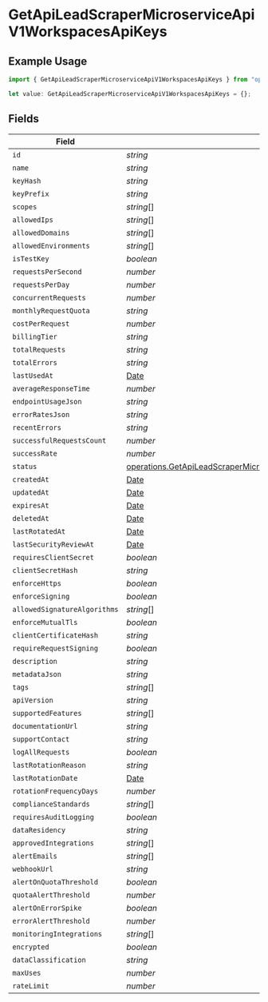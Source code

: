 # GetApiLeadScraperMicroserviceApiV1WorkspacesApiKeys

## Example Usage

```typescript
import { GetApiLeadScraperMicroserviceApiV1WorkspacesApiKeys } from "oppulence-backend-sdk/models/operations";

let value: GetApiLeadScraperMicroserviceApiV1WorkspacesApiKeys = {};
```

## Fields

| Field                                                                                                                                                                              | Type                                                                                                                                                                               | Required                                                                                                                                                                           | Description                                                                                                                                                                        |
| ---------------------------------------------------------------------------------------------------------------------------------------------------------------------------------- | ---------------------------------------------------------------------------------------------------------------------------------------------------------------------------------- | ---------------------------------------------------------------------------------------------------------------------------------------------------------------------------------- | ---------------------------------------------------------------------------------------------------------------------------------------------------------------------------------- |
| `id`                                                                                                                                                                               | *string*                                                                                                                                                                           | :heavy_minus_sign:                                                                                                                                                                 | N/A                                                                                                                                                                                |
| `name`                                                                                                                                                                             | *string*                                                                                                                                                                           | :heavy_minus_sign:                                                                                                                                                                 | N/A                                                                                                                                                                                |
| `keyHash`                                                                                                                                                                          | *string*                                                                                                                                                                           | :heavy_minus_sign:                                                                                                                                                                 | N/A                                                                                                                                                                                |
| `keyPrefix`                                                                                                                                                                        | *string*                                                                                                                                                                           | :heavy_minus_sign:                                                                                                                                                                 | N/A                                                                                                                                                                                |
| `scopes`                                                                                                                                                                           | *string*[]                                                                                                                                                                         | :heavy_minus_sign:                                                                                                                                                                 | N/A                                                                                                                                                                                |
| `allowedIps`                                                                                                                                                                       | *string*[]                                                                                                                                                                         | :heavy_minus_sign:                                                                                                                                                                 | N/A                                                                                                                                                                                |
| `allowedDomains`                                                                                                                                                                   | *string*[]                                                                                                                                                                         | :heavy_minus_sign:                                                                                                                                                                 | N/A                                                                                                                                                                                |
| `allowedEnvironments`                                                                                                                                                              | *string*[]                                                                                                                                                                         | :heavy_minus_sign:                                                                                                                                                                 | N/A                                                                                                                                                                                |
| `isTestKey`                                                                                                                                                                        | *boolean*                                                                                                                                                                          | :heavy_minus_sign:                                                                                                                                                                 | N/A                                                                                                                                                                                |
| `requestsPerSecond`                                                                                                                                                                | *number*                                                                                                                                                                           | :heavy_minus_sign:                                                                                                                                                                 | N/A                                                                                                                                                                                |
| `requestsPerDay`                                                                                                                                                                   | *number*                                                                                                                                                                           | :heavy_minus_sign:                                                                                                                                                                 | N/A                                                                                                                                                                                |
| `concurrentRequests`                                                                                                                                                               | *number*                                                                                                                                                                           | :heavy_minus_sign:                                                                                                                                                                 | N/A                                                                                                                                                                                |
| `monthlyRequestQuota`                                                                                                                                                              | *string*                                                                                                                                                                           | :heavy_minus_sign:                                                                                                                                                                 | N/A                                                                                                                                                                                |
| `costPerRequest`                                                                                                                                                                   | *number*                                                                                                                                                                           | :heavy_minus_sign:                                                                                                                                                                 | N/A                                                                                                                                                                                |
| `billingTier`                                                                                                                                                                      | *string*                                                                                                                                                                           | :heavy_minus_sign:                                                                                                                                                                 | N/A                                                                                                                                                                                |
| `totalRequests`                                                                                                                                                                    | *string*                                                                                                                                                                           | :heavy_minus_sign:                                                                                                                                                                 | N/A                                                                                                                                                                                |
| `totalErrors`                                                                                                                                                                      | *string*                                                                                                                                                                           | :heavy_minus_sign:                                                                                                                                                                 | N/A                                                                                                                                                                                |
| `lastUsedAt`                                                                                                                                                                       | [Date](https://developer.mozilla.org/en-US/docs/Web/JavaScript/Reference/Global_Objects/Date)                                                                                      | :heavy_minus_sign:                                                                                                                                                                 | N/A                                                                                                                                                                                |
| `averageResponseTime`                                                                                                                                                              | *number*                                                                                                                                                                           | :heavy_minus_sign:                                                                                                                                                                 | N/A                                                                                                                                                                                |
| `endpointUsageJson`                                                                                                                                                                | *string*                                                                                                                                                                           | :heavy_minus_sign:                                                                                                                                                                 | N/A                                                                                                                                                                                |
| `errorRatesJson`                                                                                                                                                                   | *string*                                                                                                                                                                           | :heavy_minus_sign:                                                                                                                                                                 | N/A                                                                                                                                                                                |
| `recentErrors`                                                                                                                                                                     | *string*                                                                                                                                                                           | :heavy_minus_sign:                                                                                                                                                                 | N/A                                                                                                                                                                                |
| `successfulRequestsCount`                                                                                                                                                          | *number*                                                                                                                                                                           | :heavy_minus_sign:                                                                                                                                                                 | N/A                                                                                                                                                                                |
| `successRate`                                                                                                                                                                      | *number*                                                                                                                                                                           | :heavy_minus_sign:                                                                                                                                                                 | N/A                                                                                                                                                                                |
| `status`                                                                                                                                                                           | [operations.GetApiLeadScraperMicroserviceApiV1WorkspacesWorkspacesResponseStatus](../../models/operations/getapileadscrapermicroserviceapiv1workspacesworkspacesresponsestatus.md) | :heavy_minus_sign:                                                                                                                                                                 | N/A                                                                                                                                                                                |
| `createdAt`                                                                                                                                                                        | [Date](https://developer.mozilla.org/en-US/docs/Web/JavaScript/Reference/Global_Objects/Date)                                                                                      | :heavy_minus_sign:                                                                                                                                                                 | N/A                                                                                                                                                                                |
| `updatedAt`                                                                                                                                                                        | [Date](https://developer.mozilla.org/en-US/docs/Web/JavaScript/Reference/Global_Objects/Date)                                                                                      | :heavy_minus_sign:                                                                                                                                                                 | N/A                                                                                                                                                                                |
| `expiresAt`                                                                                                                                                                        | [Date](https://developer.mozilla.org/en-US/docs/Web/JavaScript/Reference/Global_Objects/Date)                                                                                      | :heavy_minus_sign:                                                                                                                                                                 | N/A                                                                                                                                                                                |
| `deletedAt`                                                                                                                                                                        | [Date](https://developer.mozilla.org/en-US/docs/Web/JavaScript/Reference/Global_Objects/Date)                                                                                      | :heavy_minus_sign:                                                                                                                                                                 | N/A                                                                                                                                                                                |
| `lastRotatedAt`                                                                                                                                                                    | [Date](https://developer.mozilla.org/en-US/docs/Web/JavaScript/Reference/Global_Objects/Date)                                                                                      | :heavy_minus_sign:                                                                                                                                                                 | N/A                                                                                                                                                                                |
| `lastSecurityReviewAt`                                                                                                                                                             | [Date](https://developer.mozilla.org/en-US/docs/Web/JavaScript/Reference/Global_Objects/Date)                                                                                      | :heavy_minus_sign:                                                                                                                                                                 | N/A                                                                                                                                                                                |
| `requiresClientSecret`                                                                                                                                                             | *boolean*                                                                                                                                                                          | :heavy_minus_sign:                                                                                                                                                                 | N/A                                                                                                                                                                                |
| `clientSecretHash`                                                                                                                                                                 | *string*                                                                                                                                                                           | :heavy_minus_sign:                                                                                                                                                                 | N/A                                                                                                                                                                                |
| `enforceHttps`                                                                                                                                                                     | *boolean*                                                                                                                                                                          | :heavy_minus_sign:                                                                                                                                                                 | N/A                                                                                                                                                                                |
| `enforceSigning`                                                                                                                                                                   | *boolean*                                                                                                                                                                          | :heavy_minus_sign:                                                                                                                                                                 | N/A                                                                                                                                                                                |
| `allowedSignatureAlgorithms`                                                                                                                                                       | *string*[]                                                                                                                                                                         | :heavy_minus_sign:                                                                                                                                                                 | N/A                                                                                                                                                                                |
| `enforceMutualTls`                                                                                                                                                                 | *boolean*                                                                                                                                                                          | :heavy_minus_sign:                                                                                                                                                                 | N/A                                                                                                                                                                                |
| `clientCertificateHash`                                                                                                                                                            | *string*                                                                                                                                                                           | :heavy_minus_sign:                                                                                                                                                                 | N/A                                                                                                                                                                                |
| `requireRequestSigning`                                                                                                                                                            | *boolean*                                                                                                                                                                          | :heavy_minus_sign:                                                                                                                                                                 | N/A                                                                                                                                                                                |
| `description`                                                                                                                                                                      | *string*                                                                                                                                                                           | :heavy_minus_sign:                                                                                                                                                                 | N/A                                                                                                                                                                                |
| `metadataJson`                                                                                                                                                                     | *string*                                                                                                                                                                           | :heavy_minus_sign:                                                                                                                                                                 | N/A                                                                                                                                                                                |
| `tags`                                                                                                                                                                             | *string*[]                                                                                                                                                                         | :heavy_minus_sign:                                                                                                                                                                 | N/A                                                                                                                                                                                |
| `apiVersion`                                                                                                                                                                       | *string*                                                                                                                                                                           | :heavy_minus_sign:                                                                                                                                                                 | N/A                                                                                                                                                                                |
| `supportedFeatures`                                                                                                                                                                | *string*[]                                                                                                                                                                         | :heavy_minus_sign:                                                                                                                                                                 | N/A                                                                                                                                                                                |
| `documentationUrl`                                                                                                                                                                 | *string*                                                                                                                                                                           | :heavy_minus_sign:                                                                                                                                                                 | N/A                                                                                                                                                                                |
| `supportContact`                                                                                                                                                                   | *string*                                                                                                                                                                           | :heavy_minus_sign:                                                                                                                                                                 | N/A                                                                                                                                                                                |
| `logAllRequests`                                                                                                                                                                   | *boolean*                                                                                                                                                                          | :heavy_minus_sign:                                                                                                                                                                 | N/A                                                                                                                                                                                |
| `lastRotationReason`                                                                                                                                                               | *string*                                                                                                                                                                           | :heavy_minus_sign:                                                                                                                                                                 | N/A                                                                                                                                                                                |
| `lastRotationDate`                                                                                                                                                                 | [Date](https://developer.mozilla.org/en-US/docs/Web/JavaScript/Reference/Global_Objects/Date)                                                                                      | :heavy_minus_sign:                                                                                                                                                                 | N/A                                                                                                                                                                                |
| `rotationFrequencyDays`                                                                                                                                                            | *number*                                                                                                                                                                           | :heavy_minus_sign:                                                                                                                                                                 | N/A                                                                                                                                                                                |
| `complianceStandards`                                                                                                                                                              | *string*[]                                                                                                                                                                         | :heavy_minus_sign:                                                                                                                                                                 | N/A                                                                                                                                                                                |
| `requiresAuditLogging`                                                                                                                                                             | *boolean*                                                                                                                                                                          | :heavy_minus_sign:                                                                                                                                                                 | N/A                                                                                                                                                                                |
| `dataResidency`                                                                                                                                                                    | *string*                                                                                                                                                                           | :heavy_minus_sign:                                                                                                                                                                 | N/A                                                                                                                                                                                |
| `approvedIntegrations`                                                                                                                                                             | *string*[]                                                                                                                                                                         | :heavy_minus_sign:                                                                                                                                                                 | N/A                                                                                                                                                                                |
| `alertEmails`                                                                                                                                                                      | *string*[]                                                                                                                                                                         | :heavy_minus_sign:                                                                                                                                                                 | N/A                                                                                                                                                                                |
| `webhookUrl`                                                                                                                                                                       | *string*                                                                                                                                                                           | :heavy_minus_sign:                                                                                                                                                                 | N/A                                                                                                                                                                                |
| `alertOnQuotaThreshold`                                                                                                                                                            | *boolean*                                                                                                                                                                          | :heavy_minus_sign:                                                                                                                                                                 | N/A                                                                                                                                                                                |
| `quotaAlertThreshold`                                                                                                                                                              | *number*                                                                                                                                                                           | :heavy_minus_sign:                                                                                                                                                                 | N/A                                                                                                                                                                                |
| `alertOnErrorSpike`                                                                                                                                                                | *boolean*                                                                                                                                                                          | :heavy_minus_sign:                                                                                                                                                                 | N/A                                                                                                                                                                                |
| `errorAlertThreshold`                                                                                                                                                              | *number*                                                                                                                                                                           | :heavy_minus_sign:                                                                                                                                                                 | N/A                                                                                                                                                                                |
| `monitoringIntegrations`                                                                                                                                                           | *string*[]                                                                                                                                                                         | :heavy_minus_sign:                                                                                                                                                                 | N/A                                                                                                                                                                                |
| `encrypted`                                                                                                                                                                        | *boolean*                                                                                                                                                                          | :heavy_minus_sign:                                                                                                                                                                 | N/A                                                                                                                                                                                |
| `dataClassification`                                                                                                                                                               | *string*                                                                                                                                                                           | :heavy_minus_sign:                                                                                                                                                                 | N/A                                                                                                                                                                                |
| `maxUses`                                                                                                                                                                          | *number*                                                                                                                                                                           | :heavy_minus_sign:                                                                                                                                                                 | N/A                                                                                                                                                                                |
| `rateLimit`                                                                                                                                                                        | *number*                                                                                                                                                                           | :heavy_minus_sign:                                                                                                                                                                 | N/A                                                                                                                                                                                |
